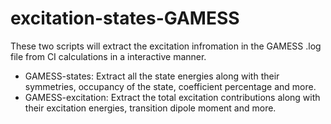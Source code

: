 # excitation-states-GAMESS
These two scripts will extract the excitation infromation in the GAMESS .log file from CI calculations in a interactive manner.

* GAMESS-states: Extract all the state energies along with their symmetries, occupancy of the state, coefficient percentage and more.
* GAMESS-excitation: Extract the total excitation contributions along with their excitation energies, transition dipole moment and more.
